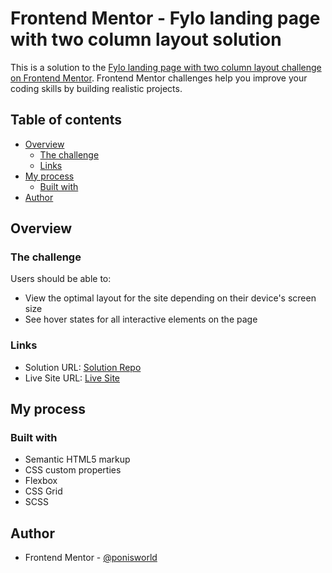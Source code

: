 # Frontend Mentor - Fylo landing page with two column layout solution

This is a solution to the [Fylo landing page with two column layout challenge on Frontend Mentor](https://www.frontendmentor.io/challenges/fylo-landing-page-with-two-column-layout-5ca5ef041e82137ec91a50f5). Frontend Mentor challenges help you improve your coding skills by building realistic projects. 

## Table of contents

- [Overview](#overview)
  - [The challenge](#the-challenge)
  - [Links](#links)
- [My process](#my-process)
  - [Built with](#built-with)
- [Author](#author)

## Overview

### The challenge

Users should be able to:

- View the optimal layout for the site depending on their device's screen size
- See hover states for all interactive elements on the page

### Links

- Solution URL: [Solution Repo](https://github.com/ponisworld/fylo-landing-page-two-column)
- Live Site URL: [Live Site](https://ponisworld.github.io/fylo-landing-page-two-column/)

## My process

### Built with

- Semantic HTML5 markup
- CSS custom properties
- Flexbox
- CSS Grid
- SCSS

## Author
- Frontend Mentor - [@ponisworld](https://www.frontendmentor.io/profile/ponisworld)

